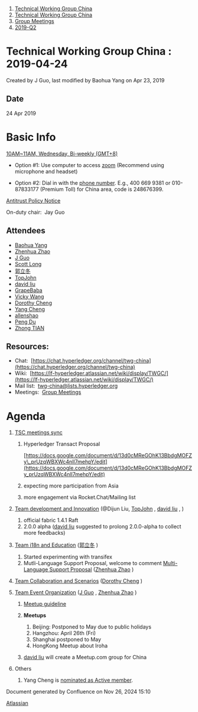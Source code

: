 1. [Technical Working Group China](index.html)
2. [Technical Working Group China](Technical-Working-Group-China_22151170.html)
3. [Group Meetings](Group-Meetings_22151180.html)
4. [2019-Q2](2019-Q2_22151182.html)

# Technical Working Group China : 2019-04-24

Created by J Guo, last modified by Baohua Yang on Apr 23, 2019

## Date

24 Apr 2019

# Basic Info

[10AM~11AM, Wednesday, Bi-weekly (GMT+8)](https://lf-hyperledger.atlassian.net/wiki/download/attachments/22151180/twg-china_biweekly_invite.ics?version=1&modificationDate=1549875211000&api=v2)

- Option #1: Use computer to access [zoom](https://zoom.us/my/hyperledger.community "https://zoom.us/my/hyperledger.community") (Recommend using microphone and headset)

<!--THE END-->

- Option #2: Dial in with the [phone number](https://zoom.us/zoomconference?m=mTUdEBuT33gjEcR54Rqsi1KmFyNgSLYP). E.g., 400 669 9381 or 010-87833177 (Premium Toll) for China area, code is 248676399.

[Antitrust Policy Notice](https://docs.google.com/presentation/d/1punUCr0mSZT9gMKCs3vCYqbWbjeS_RG-18ZrhkfwoYc/edit?ts=5a14dfdf)

On-duty chair:  Jay Guo

## Attendees

- [Baohua Yang](https://lf-hyperledger.atlassian.net/wiki/people/557058:17d87dbf-05fe-4c1b-84cf-fd69f7fcbb20?ref=confluence)
- [Zhenhua Zhao](https://lf-hyperledger.atlassian.net/wiki/people/5da669613c95d00c3c649d6e?ref=confluence)
- [J Guo](https://lf-hyperledger.atlassian.net/wiki/people/70121:6a297646-8eaf-48bb-afd9-76ce748a10eb?ref=confluence)
- [Scott Long](https://lf-hyperledger.atlassian.net/wiki/people/712020:d1bf34a5-5759-4945-8433-6da36f1c6870?ref=confluence)
- [郭立冬](https://lf-hyperledger.atlassian.net/wiki/people/6183eb45bcb574006810d17f?ref=confluence)
- [TopJohn](https://lf-hyperledger.atlassian.net/wiki/people/5b417eec10d57114135ec9aa?ref=confluence)
- [david liu](https://lf-hyperledger.atlassian.net/wiki/people/557058:ccdd3d2a-7f2a-4159-a2f2-de5fc7776831?ref=confluence)
- [GrapeBaba](https://lf-hyperledger.atlassian.net/wiki/people/70121:9d3e098c-7104-4922-a304-f5a035cd60ad?ref=confluence)
- [Vicky Wang](https://lf-hyperledger.atlassian.net/wiki/people/712020:10c2fd9c-adc0-4de7-a1cf-1130c6b6f884?ref=confluence)
- [Dorothy Cheng](https://lf-hyperledger.atlassian.net/wiki/people/712020:7e5a518b-9be6-4b40-8450-a804ca93647a?ref=confluence)
- [Yang Cheng](https://lf-hyperledger.atlassian.net/wiki/people/712020:4461a0ca-7fe6-4b0c-9a5e-2eb1d121e60a?ref=confluence)
- [allenshao](https://lf-hyperledger.atlassian.net/wiki/people/70121:94959fcf-c3bb-4ec7-98c8-cd9ecf26db53?ref=confluence)
- [Peng Du](https://lf-hyperledger.atlassian.net/wiki/people/712020:40cfa3db-3ae0-4442-b843-16a107ce7b9f?ref=confluence)
- [Zhong TIAN](https://lf-hyperledger.atlassian.net/wiki/people/712020:06406a66-3abd-4413-a630-71b09146c902?ref=confluence)

## Resources:

- Chat:  [https://chat.hyperledger.org/channel/twg-china](https://chat.hyperledger.org/channel/twg-china)
- Wiki:  [https://lf-hyperledger.atlassian.net/wiki/display/TWGC/](https://lf-hyperledger.atlassian.net/wiki/display/TWGC/)
- Mail list:  [twg-china@lists.hyperledger.org](mailto:twg-china@lists.hyperledger.org)
- Meetings:  [Group Meetings](https://lf-hyperledger.atlassian.net/wiki/display/TWGC//Group+Meetings)

# Agenda

1. [TSC meetings sync](https://lists.hyperledger.org/g/tsc "https://lists.hyperledger.org/g/tsc")
   
   1. Hyperledger Transact Proposal
      
      [https://docs.google.com/document/d/13d0cMReGOhK13BbdgMOFZy\_prUzqWBXWc4nlI7mehpY/edit](https://docs.google.com/document/d/13d0cMReGOhK13BbdgMOFZy_prUzqWBXWc4nlI7mehpY/edit)
   2. expecting more participation from Asia
   3. more engagement via Rocket.Chat/Mailing list
2. [Team development and Innovation](https://lf-hyperledger.atlassian.net/wiki/display/TWGC//Development+and+Innovation) (@Dijun Liu, [TopJohn](https://lf-hyperledger.atlassian.net/wiki/people/5b417eec10d57114135ec9aa?ref=confluence) , [david liu](https://lf-hyperledger.atlassian.net/wiki/people/557058:ccdd3d2a-7f2a-4159-a2f2-de5fc7776831?ref=confluence) , )
   
   1. official fabric 1.4.1 Raft
   2. 2.0.0 alpha ([david liu](https://lf-hyperledger.atlassian.net/wiki/people/557058:ccdd3d2a-7f2a-4159-a2f2-de5fc7776831?ref=confluence) suggested to prolong 2.0.0-alpha to collect more feedbacks)
3. [Team i18n and Education](https://lf-hyperledger.atlassian.net/wiki/display/TWGC//i18n+and+Education) ([郭立冬](https://lf-hyperledger.atlassian.net/wiki/people/6183eb45bcb574006810d17f?ref=confluence) )
   
   1. Started experimenting with transifex
   2. Mutli-Language Support Proposal, welcome to comment [Multi-Language Support Proposal](https://docs.google.com/document/d/1lOF9kxjN4hK0b4YzlEVsHO8BcB2BjA3CMSemkfdDTdM/edit?usp=sharing) ([Zhenhua Zhao](https://lf-hyperledger.atlassian.net/wiki/people/5da669613c95d00c3c649d6e?ref=confluence) )
4. [Team Collaboration and Scenarios](https://lf-hyperledger.atlassian.net/wiki/display/TWGC//Collaborations+and+Scenarios) ([Dorothy Cheng](https://lf-hyperledger.atlassian.net/wiki/people/712020:7e5a518b-9be6-4b40-8450-a804ca93647a?ref=confluence) )
5. [Team Event Organization](https://lf-hyperledger.atlassian.net/wiki/display/TWGC//Events+Organization) ([J Guo](https://lf-hyperledger.atlassian.net/wiki/people/70121:6a297646-8eaf-48bb-afd9-76ce748a10eb?ref=confluence) , [Zhenhua Zhao](https://lf-hyperledger.atlassian.net/wiki/people/5da669613c95d00c3c649d6e?ref=confluence) )
   
   1. [Meetup guideline](https://wiki.hyperledger.org/x/mQxi)
   2. **Meetups**
      
      1. Beijing: Postponed to May due to public holidays
      2. Hangzhou: April 26th (Fri)
      3. Shanghai postponed to May
      4. HongKong Meetup about Iroha
   3. [david liu](https://lf-hyperledger.atlassian.net/wiki/people/557058:ccdd3d2a-7f2a-4159-a2f2-de5fc7776831?ref=confluence) will create a Meetup.com group for China
6. Others
   
   1. Yang Cheng is [nominated as Active member](https://lists.hyperledger.org/g/twg-china/topic/nominate_as_twgc/31198910).

Document generated by Confluence on Nov 26, 2024 15:10

[Atlassian](http://www.atlassian.com/)

